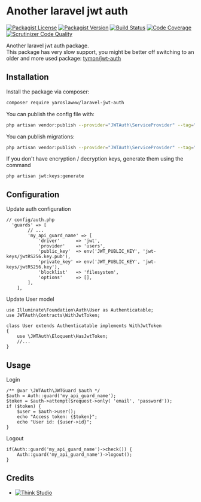 # Another laravel jwt auth

[![Packagist License](https://img.shields.io/packagist/l/yaroslawww/laravel-jwt-auth?color=%234dc71f)](https://github.com/yaroslawww/laravel-jwt-auth/blob/master/LICENSE.md)
[![Packagist Version](https://img.shields.io/packagist/v/yaroslawww/laravel-jwt-auth)](https://packagist.org/packages/yaroslawww/laravel-jwt-auth)
[![Build Status](https://scrutinizer-ci.com/g/yaroslawww/laravel-jwt-auth/badges/build.png?b=master)](https://scrutinizer-ci.com/g/yaroslawww/laravel-jwt-auth/build-status/master)
[![Code Coverage](https://scrutinizer-ci.com/g/yaroslawww/laravel-jwt-auth/badges/coverage.png?b=master)](https://scrutinizer-ci.com/g/yaroslawww/laravel-jwt-auth/?branch=master)
[![Scrutinizer Code Quality](https://scrutinizer-ci.com/g/yaroslawww/laravel-jwt-auth/badges/quality-score.png?b=master)](https://scrutinizer-ci.com/g/yaroslawww/laravel-jwt-auth/?branch=master)

Another laravel jwt auth package. \
This package has very slow support, you might be better off switching to an older and more used
package: [tymon/jwt-auth](https://github.com/tymondesigns/jwt-auth)

## Installation

Install the package via composer:

```bash
composer require yaroslawww/laravel-jwt-auth
```

You can publish the config file with:

```bash
php artisan vendor:publish --provider="JWTAuth\ServiceProvider" --tag="config"
```

You can publish migrations:

```bash
php artisan vendor:publish --provider="JWTAuth\ServiceProvider" --tag="migrations"
```

If you don't have encryption / decryption keys, generate them using the command

```shell
php artisan jwt:keys:generate
```

## Configuration

Update auth configuration

```injectablephp
// config/auth.php
  'guards' => [
        // ...
        'my_api_guard_name' => [
            'driver'      => 'jwt',
            'provider'    => 'users',
            'public_key'  => env('JWT_PUBLIC_KEY', 'jwt-keys/jwtRS256.key.pub'),
            'private_key' => env('JWT_PUBLIC_KEY', 'jwt-keys/jwtRS256.key'),
            'blocklist'   => 'filesystem',
            'options'     => [],
        ],
    ],
```

Update User model

```injectablephp
use Illuminate\Foundation\Auth\User as Authenticatable;
use JWTAuth\Contracts\WithJwtToken;

class User extends Authenticatable implements WithJwtToken
{
    use \JWTAuth\Eloquent\HasJwtToken;
    //...
}
```

## Usage

Login

```injectablephp
/** @var \JWTAuth\JWTGuard $auth */
$auth = Auth::guard('my_api_guard_name');
$token = $auth->attempt($request->only( 'email', 'password'));
if ($token) {
    $user = $auth->user();
    echo "Access token: {$token}";
    echo "User id: {$user->id}";
}
```

Logout

```injectablephp
if(Auth::guard('my_api_guard_name')->check()) {
    Auth::guard('my_api_guard_name')->logout();
}
```

## Credits

- [![Think Studio](https://yaroslawww.github.io/images/sponsors/packages/logo-think-studio.png)](https://think.studio/)
